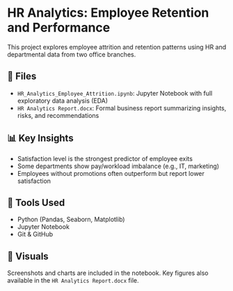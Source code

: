 # HR Analytics: Employee Retention and Performance

This project explores employee attrition and retention patterns using HR and departmental data from two office branches.

## 📄 Files
- `HR_Analytics_Employee_Attrition.ipynb`: Jupyter Notebook with full exploratory data analysis (EDA)
- `HR Analytics Report.docx`: Formal business report summarizing insights, risks, and recommendations

## 📊 Key Insights
- Satisfaction level is the strongest predictor of employee exits
- Some departments show pay/workload imbalance (e.g., IT, marketing)
- Employees without promotions often outperform but report lower satisfaction

## 🔧 Tools Used
- Python (Pandas, Seaborn, Matplotlib)
- Jupyter Notebook
- Git & GitHub

## 👀 Visuals
Screenshots and charts are included in the notebook. Key figures also available in the `HR Analytics Report.docx` file.

